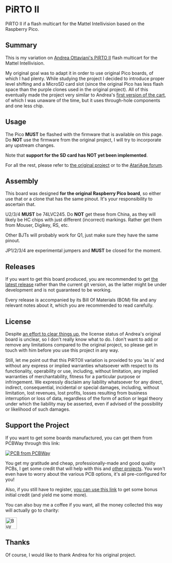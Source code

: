 # PiRTO II
PiRTO II if a flash multicart for the Mattel Intellivision based on the Raspberry Pico.

## Summary
This is my variation on [Andrea Ottaviani's PiRTO II](https://github.com/aotta/PiRTOII) flash multicart for the Mattel Intellivision.

My original goal was to adapt it in order to use original Pico boards, of which I had plenty. While studying the project I decided to introduce proper level shifting and a MicroSD card slot (since the original Pico has less flash space than the purple clones used in the original project). All of this eventually made the project very similar to Andrea's [first version of the cart](https://github.com/aotta/PiRTO), of which I was unaware of the time, but it uses through-hole components and one less chip.

## Usage
The Pico **MUST** be flashed with the firmware that is available on this page. Do **NOT** use the firmware from the original project, I will try to incorporate any upstream changes.

Note that **support for the SD card has NOT yet been implemented**.

For all the rest, please refer to [the original project](https://github.com/aotta/PiRTOII) or to the [AtariAge forum](https://forums.atariage.com/forum/125-intellivision-aquarius/).

## Assembly
This board was designed **for the original Raspberry Pico board**, so either use that or a clone that has the same pinout. It's your responsibility to ascertain that.

U2/3/4 **MUST** be 74LVC245. Do **NOT** get these from China, as they will likely be HC chips with just different (incorrect) markings. Rather get them from Mouser, Digikey, RS, etc.

Other BJTs will probably work for Q1, just make sure they have the same pinout.

JP1/2/3/4 are experimental jumpers and **MUST** be closed for the moment.

## Releases
If you want to get this board produced, you are recommended to get [the latest release](https://github.com/SukkoPera/PiRTOII/releases) rather than the current git version, as the latter might be under development and is not guaranteed to be working.

Every release is accompanied by its Bill Of Materials (BOM) file and any relevant notes about it, which you are recommended to read carefully.

## License
Despite [an effort to clear things up](https://github.com/aotta/PiRTOII/issues/2), the license status of Andrea's original board is unclear, so I don't really know what to do. I don't want to add or remove any limitations compared to the original project, so please get in touch with him before you use this project in any way.

Still, let me point out that this PiRTOII variation is provided to you ‘as is’ and without any express or implied warranties whatsoever with respect to its functionality, operability or use, including, without limitation, any implied warranties of merchantability, fitness for a particular purpose or infringement. We expressly disclaim any liability whatsoever for any direct, indirect, consequential, incidental or special damages, including, without limitation, lost revenues, lost profits, losses resulting from business interruption or loss of data, regardless of the form of action or legal theory under which the liability may be asserted, even if advised of the possibility or likelihood of such damages.

## Support the Project
If you want to get some boards manufactured, you can get them from PCBWay through this link:

[![PCB from PCBWay](https://www.pcbway.com/project/img/images/frompcbway.png)](https://www.pcbway.com/project/shareproject/PiRTOII_Flash_multicart_for_the_Mattel_Intellivision_Original_Pico_Version_95662f2b.html)

You get my gratitude and cheap, professionally-made and good quality PCBs, I get some credit that will help with this and [other projects](https://www.pcbway.com/project/member/?bmbno=72D33927-5EF6-42). You won't even have to worry about the various PCB options, it's all pre-configured for you!

Also, if you still have to register, [you can use this link](https://pcbway.com/g/Nz7XZs) to get some bonus initial credit (and yield me some more).

You can also buy me a coffee if you want, all the money collected this way will actually go to charity:

<a href='https://ko-fi.com/L3L0U18L' target='_blank'><img height='36' style='border:0px;height:36px;' src='https://az743702.vo.msecnd.net/cdn/kofi2.png?v=2' border='0' alt='Buy Me a Coffee at ko-fi.com' /></a>


## Thanks
Of course, I would like to thank Andrea for his original project.
